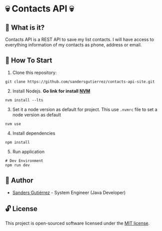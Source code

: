 # :skull: Contacts API :skull:

## :thought_balloon: What is it?

Contacts API is a REST API to save my list contacts. I will have access to everything information of my contacts as phone, address or email.

## :checkered_flag: How To Start

1. Clone this repository:

```shell
git clone https://github.com/sandersgutierrez/contacts-api-site.git
```

2. Install Nodejs. **Go link for install [NVM](https://github.com/nvm-sh/nvm#installing-and-updating)**

```shell
nvm install --lts
```

3. Set it a node version as default for project. This use `.nvmrc` file to set a node version as default

```shell
nvm use
```

4. Install dependencies

```shell
npm install
```

5. Run application

```shell
# Dev Environment
npm run dev
```

## :wolf: Author

- [Sanders Gutiérrez](https://sandersgutierrez.github.io) - System Engineer (Java Developer)

## :unlock: License

This project is open-sourced software licensed under the [MIT license](LICENSE).
